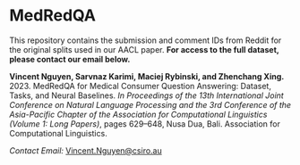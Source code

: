 # MedRedQA

This repository contains the submission and comment IDs from Reddit for the original splits used in our AACL paper. **For access to the full dataset, please contact our email below.**

**Vincent Nguyen, Sarvnaz Karimi, Maciej Rybinski, and Zhenchang Xing.** 2023. MedRedQA for Medical Consumer Question Answering: Dataset, Tasks, and Neural Baselines. _In Proceedings of the 13th International Joint Conference on Natural Language Processing and the 3rd Conference of the Asia-Pacific Chapter of the Association for Computational Linguistics (Volume 1: Long Papers)_, pages 629–648, Nusa Dua, Bali. Association for Computational Linguistics.

_Contact Email:_
Vincent.Nguyen@csiro.au
